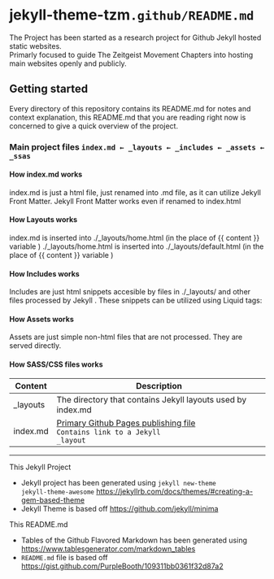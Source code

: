 # jekyll-theme-tzm<code>.github/README.md</code>
The Project has been started as a research project for Github Jekyll hosted static websites. <br>
Primarly focused to guide The Zeitgeist Movement Chapters into hosting main websites openly and publicly.

## Getting started

Every directory of this repository contains its README.md for notes and context explanation, this README.md that you are reading right now is concerned to give a quick overview of the project.

### Main project files <code>index.md ← _layouts ← _includes ← _assets ← _ssas</code>

#### How index.md works
index.md is just a html file, just renamed into .md file, as it can utilize Jekyll Front Matter.
Jekyll Front Matter works even if renamed to index.html

#### How Layouts works
index.md is inserted into ./_layouts/home.html (in the place of {{ content }} variable )
./_layouts/home.html is inserted into ./_layouts/default.html (in the place of {{ content }} variable )

#### How Includes works
Includes are just html snippets accesible by files in ./_layouts/ and other files processed by Jekyll . 
These snippets can be utilized using Liquid tags: 

#### How Assets works 
Assets are just simple non-html files that are not processed. They are served directly.

#### How SASS/CSS files works



| Content  | Description                                                                                   |
|----------|-----------------------------------------------------------------------------------------------|
| _layouts | The directory that contains Jekyll layouts used by index.md                                   |
| index.md | [Primary Github Pages publishing file][1] <br> <code>Contains link to a Jekyll _layout</code> |

[1]:https://blog.github.com/2016-12-09-publishing-with-github-pages-now-as-easy-as-1-2-3/





<hr>

This Jekyll Project
* Jekyll project has been generated using <code>jekyll new-theme jekyll-theme-awesome</code> https://jekyllrb.com/docs/themes/#creating-a-gem-based-theme
* Jekyll Theme is based off https://github.com/jekyll/minima

This README.md
* Tables of the Github Flavored Markdown has been generated using https://www.tablesgenerator.com/markdown_tables
* <code>README.md</code> file is based off https://gist.github.com/PurpleBooth/109311bb0361f32d87a2
